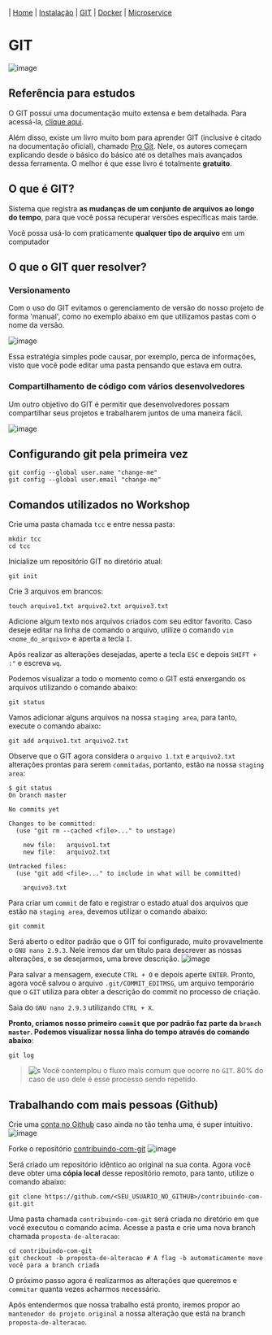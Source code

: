 | [Home](https://gabrielbabler.github.io/handson_microservice/) | [Instalação](https://gabrielbabler.github.io/handson_microservice/instalacao) | [GIT](https://gabrielbabler.github.io/handson_microservice/git) | [Docker](https://gabrielbabler.github.io/handson_microservice/docker) | [Microservice](https://gabrielbabler.github.io/handson_microservice/microservice)

# GIT
![image](https://user-images.githubusercontent.com/18057391/79079842-d7eacb80-7ce7-11ea-9040-95c98e89569f.png)

## Referência para estudos

O GIT possui uma documentação muito extensa e bem detalhada. Para acessá-la, [clique aqui](https://git-scm.com/docs).

Além disso, existe um livro muito bom para aprender GIT (inclusive é citado na documentação oficial), chamado [Pro Git](https://git-scm.com/book/en/v2). 
Nele, os autores começam explicando desde o básico do básico até os detalhes mais avançados dessa ferramenta. O melhor é que
esse livro é totalmente **gratuito**.

## O que é GIT?

Sistema que registra **as mudanças de um conjunto de arquivos ao longo do tempo**,
para que você possa recuperar versões específicas mais tarde. 

Você possa usá-lo com praticamente **qualquer tipo de arquivo** em um computador

## O que o GIT quer resolver?

### Versionamento

Com o uso do GIT evitamos o gerenciamento de versão do nosso projeto de forma 'manual', como no exemplo abaixo em que utilizamos
pastas com o nome da versão. 

![image](https://user-images.githubusercontent.com/18057391/79080072-55fba200-7ce9-11ea-90b2-72537eebfede.png)


Essa estratégia simples pode causar, por exemplo, perca de informações, visto que você pode editar
uma pasta pensando que estava em outra.

### Compartilhamento de código com vários desenvolvedores

Um outro objetivo do GIT é permitir que desenvolvedores possam compartilhar seus projetos e trabalharem juntos de uma maneira fácil.

![image](https://user-images.githubusercontent.com/18057391/79080174-e803aa80-7ce9-11ea-8e2e-c639f81fa2e5.png)

## Configurando git pela primeira vez

```
git config --global user.name "change-me"
git config --global user.email "change-me"
```

## Comandos utilizados no Workshop

Crie uma pasta chamada `tcc` e entre nessa pasta:
```
mkdir tcc
cd tcc
```

Inicialize um repositório GIT no diretório atual:
```
git init
```

Crie 3 arquivos em brancos:
```
touch arquivo1.txt arquivo2.txt arquivo3.txt
```

Adicione algum texto nos arquivos criados com seu editor favorito. Caso deseje editar na linha de comando o arquivo, utilize o comando `vim <nome_do_arquivo>` e aperta a tecla `I`. 

Após realizar as alterações desejadas, aperte a tecla `ESC` e depois `SHIFT + :"` e escreva `wq`.

Podemos visualizar a todo o momento como o GIT está enxergando os arquivos utilizando o comando abaixo:
```
git status
```

Vamos adicionar alguns arquivos na nossa `staging area`, para tanto, execute o comando abaixo:
```
git add arquivo1.txt arquivo2.txt
```

Observe que o GIT agora considera o `arquivo 1.txt` e `arquivo2.txt` alterações prontas para serem `commitadas`, portanto, estão na nossa `staging area`:
```
$ git status
On branch master

No commits yet

Changes to be committed:
  (use "git rm --cached <file>..." to unstage)

	new file:   arquivo1.txt
	new file:   arquivo2.txt

Untracked files:
  (use "git add <file>..." to include in what will be committed)

	arquivo3.txt

```

Para criar um `commit` de fato e registrar o estado atual dos arquivos que estão na `staging area`, devemos utilizar o comando abaixo:
```
git commit
```

Será aberto o editor padrão que o GIT foi configurado, muito provavelmente o `GNU nano 2.9.3`. Nele iremos dar um título para descrever as nossas alterações, e se desejarmos, uma breve descrição.
![image](https://user-images.githubusercontent.com/18057391/79182194-9db32400-7de4-11ea-811d-87e6af2a339d.png)

Para salvar a mensagem, execute `CTRL + O` e depois aperte `ENTER`. Pronto, agora você salvou o arquivo `.git/COMMIT_EDITMSG`, um arquivo temporário que o `GIT` utiliza para obter a descrição do commit no processo de criação.

Saia do `GNU nano 2.9.3` utilizando `CTRL + X`.

**Pronto, criamos nosso primeiro `commit` que por padrão faz parte da `branch master`. Podemos visualizar nossa linha do tempo através do comando abaixo**:
```
git log
```

> ![s](https://user-images.githubusercontent.com/18057391/79183133-fa174300-7de6-11ea-882f-4e98d21c75f9.png) Você contemplou o fluxo mais comum que ocorre no `GIT`. 80% do caso de uso dele é esse processo sendo repetido.

## Trabalhando com mais pessoas (Github)

Crie uma [conta no Github](http://github.com/) caso ainda no tão tenha uma, é super intuitivo.
![image](https://user-images.githubusercontent.com/18057391/79184885-cbe83200-7deb-11ea-869f-b7c9611e7a75.png)

Forke o repositório [contribuindo-com-git](https://github.com/bartier/contribuindo-com-git)
![image](https://user-images.githubusercontent.com/18057391/79184983-11a4fa80-7dec-11ea-81c9-c15f9fc3a2b0.png)

Será criado um repositório idêntico ao original na sua conta. Agora você deve obter uma **cópia local** desse repositório remoto, para tanto, utilize o comando abaixo:
```
git clone https://github.com/<SEU_USUARIO_NO_GITHUB>/contribuindo-com-git.git
```

Uma pasta chamada `contribuindo-com-git` será criada no diretório em que você executou o comando acima. Acesse a pasta e crie uma nova branch chamada `proposta-de-alteracao`:
```
cd contribuindo-com-git
git checkout -b proposta-de-alteracao # A flag -b automaticamente move você para a branch criada
```

O próximo passo agora é realizarmos as alterações que queremos e `commitar` quanta vezes acharmos necessário.

Após entendermos que nossa trabalho está pronto, iremos propor ao `mantenedor do projeto original` a nossa alteração que está na branch `proposta-de-alteracao`.
